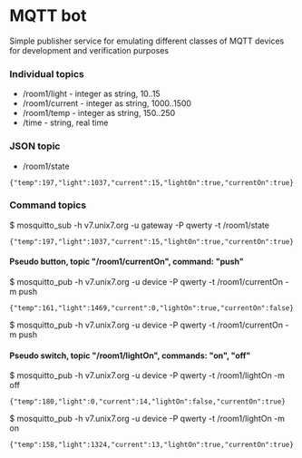 # MQTT bot

Simple publisher service for emulating different classes of MQTT devices 
for development and verification purposes

### Individual topics

* /room1/light - integer as string, 10..15
* /room1/current - integer as string, 1000..1500
* /room1/temp - integer as string, 150..250
* /time - string, real time

### JSON topic


* /room1/state 

`{"temp":197,"light":1037,"current":15,"lightOn":true,"currentOn":true}`

### Command topics

$ mosquitto_sub -h v7.unix7.org -u gateway -P qwerty -t /room1/state  

`{"temp":197,"light":1037,"current":15,"lightOn":true,"currentOn":true}`

#### Pseudo button, topic "/room1/currentOn", command: "push" 

$ mosquitto_pub -h v7.unix7.org -u device -P qwerty -t /room1/currentOn -m push

`{"temp":161,"light":1469,"current":0,"lightOn":true,"currentOn":false}`

$ mosquitto_pub -h v7.unix7.org -u device -P qwerty -t /room1/currentOn -m push

#### Pseudo switch, topic "/room1/lightOn", commands: "on", "off"

$ mosquitto_pub -h v7.unix7.org -u device -P qwerty -t /room1/lightOn -m off

`{"temp":180,"light":0,"current":14,"lightOn":false,"currentOn":true}`

$ mosquitto_pub -h v7.unix7.org -u device -P qwerty -t /room1/lightOn -m on

`{"temp":158,"light":1324,"current":13,"lightOn":true,"currentOn":true}`

